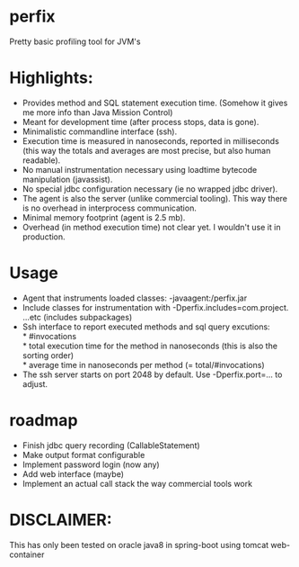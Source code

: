 # perfix
Pretty basic profiling tool for JVM's

# Highlights:
* Provides method and SQL statement execution time. (Somehow it gives me more info than Java Mission Control)
* Meant for development time (after process stops, data is gone). 
* Minimalistic commandline interface (ssh).
* Execution time is measured in nanoseconds, reported in milliseconds (this way the totals and averages are most precise, but also human readable).
* No manual instrumentation necessary using loadtime bytecode manipulation (javassist).
* No special jdbc configuration necessary (ie no wrapped jdbc driver).
* The agent is also the server (unlike commercial tooling). This way there is no overhead in interprocess communication.
* Minimal memory footprint (agent is 2.5 mb).
* Overhead (in method execution time) not clear yet. I wouldn't use it in production. 

# Usage
* Agent that instruments loaded classes: -javaagent:<path>/perfix.jar
* Include classes for instrumentation with -Dperfix.includes=com.project. ...etc (includes subpackages)
* Ssh interface to report executed methods and sql query excutions:
<br/> * #invocations
<br/> * total execution time for the method in nanoseconds (this is also the sorting order)
<br/> * average time in nanoseconds per method (= total/#invocations)
* The ssh server starts on port 2048 by default. Use -Dperfix.port=... to adjust.


# roadmap
* Finish jdbc query recording (CallableStatement)
* Make output format configurable
* Implement password login (now any)
* Add web interface (maybe)
* Implement an actual call stack the way commercial tools work

# DISCLAIMER:
This has only been tested on oracle java8 in spring-boot using tomcat web-container

